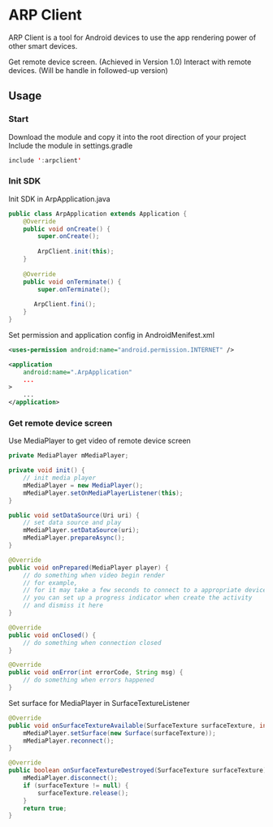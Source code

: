 
# ARP Client
ARP Client is a tool for Android devices to use the app rendering power of other smart devices.

Get remote device screen. (Achieved in Version 1.0)
Interact with remote devices. (Will be handle in followed-up version)

## Usage

### Start
Download the module and copy it into the root direction of your project
Include the module in settings.gradle
```java
include ':arpclient'
```
### Init SDK
Init SDK in ArpApplication.java
```java
public class ArpApplication extends Application {  
    @Override  
    public void onCreate() {  
        super.onCreate();  
  
        ArpClient.init(this);
    }  
  
    @Override  
    public void onTerminate() {  
        super.onTerminate();  
  
       ArpClient.fini();
    }  
}
```
Set permission and application config in AndroidMenifest.xml
```xml
<uses-permission android:name="android.permission.INTERNET" />

<application  
    android:name=".ArpApplication"  
    ...
>  
    ...
</application>
```

### Get remote device screen
Use MediaPlayer to get video of remote device screen
```java
private MediaPlayer mMediaPlayer;

private void init() {
    // init media player
    mMediaPlayer = new MediaPlayer();
    mMediaPlayer.setOnMediaPlayerListener(this);
}

public void setDataSource(Uri uri) {
    // set data source and play
    mMediaPlayer.setDataSource(uri);
    mMediaPlayer.prepareAsync();
}

@Override
public void onPrepared(MediaPlayer player) {
    // do something when video begin render
    // for example,
    // for it may take a few seconds to connect to a appropriate device,
    // you can set up a progress indicator when create the activity
    // and dismiss it here
}

@Override
public void onClosed() {
    // do something when connection closed
}

@Override
public void onError(int errorCode, String msg) {
    // do something when errors happened
}
```
Set surface for MediaPlayer in SurfaceTextureListener
```java
@Override
public void onSurfaceTextureAvailable(SurfaceTexture surfaceTexture, int width, int height) {
    mMediaPlayer.setSurface(new Surface(surfaceTexture));
    mMediaPlayer.reconnect();
}

@Override
public boolean onSurfaceTextureDestroyed(SurfaceTexture surfaceTexture) {
    mMediaPlayer.disconnect();
    if (surfaceTexture != null) {
        surfaceTexture.release();
    }
    return true;
}
```
